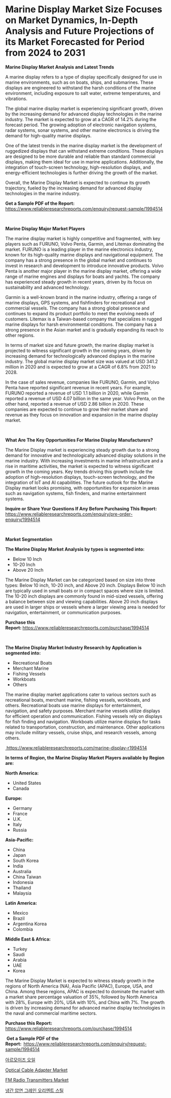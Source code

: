 <p><h1>Marine Display Market Size Focuses on Market Dynamics, In-Depth Analysis and Future Projections of its Market Forecasted for Period from 2024 to 2031</h1></p><p><strong>Marine Display Market Analysis and Latest Trends</strong></p>
<p><p>A marine display refers to a type of display specifically designed for use in marine environments, such as on boats, ships, and submarines. These displays are engineered to withstand the harsh conditions of the marine environment, including exposure to salt water, extreme temperatures, and vibrations.</p><p>The global marine display market is experiencing significant growth, driven by the increasing demand for advanced display technologies in the marine industry. The market is expected to grow at a CAGR of 14.2% during the forecast period. The growing adoption of electronic navigation systems, radar systems, sonar systems, and other marine electronics is driving the demand for high-quality marine displays.</p><p>One of the latest trends in the marine display market is the development of ruggedized displays that can withstand extreme conditions. These displays are designed to be more durable and reliable than standard commercial displays, making them ideal for use in marine applications. Additionally, the integration of touch-screen technology, high-resolution displays, and energy-efficient technologies is further driving the growth of the market.</p><p>Overall, the Marine Display Market is expected to continue its growth trajectory, fueled by the increasing demand for advanced display technologies in the marine industry.</p></p>
<p><strong>Get a Sample PDF of the Report:&nbsp;</strong> <a href="https://www.reliableresearchreports.com/enquiry/request-sample/1994514">https://www.reliableresearchreports.com/enquiry/request-sample/1994514</a></p>
<p>&nbsp;</p>
<p><strong>Marine Display Major Market Players</strong></p>
<p><p>The marine display market is highly competitive and fragmented, with key players such as FURUNO, Volvo Penta, Garmin, and Litemax dominating the market. FURUNO is a leading player in the marine electronics industry, known for its high-quality marine displays and navigational equipment. The company has a strong presence in the global market and continues to invest in research and development to introduce innovative products. Volvo Penta is another major player in the marine display market, offering a wide range of marine engines and displays for boats and yachts. The company has experienced steady growth in recent years, driven by its focus on sustainability and advanced technology.</p><p>Garmin is a well-known brand in the marine industry, offering a range of marine displays, GPS systems, and fishfinders for recreational and commercial vessels. The company has a strong global presence and continues to expand its product portfolio to meet the evolving needs of customers. Litemax is a Taiwan-based company that specializes in rugged marine displays for harsh environmental conditions. The company has a strong presence in the Asian market and is gradually expanding its reach to other regions.</p><p>In terms of market size and future growth, the marine display market is projected to witness significant growth in the coming years, driven by increasing demand for technologically advanced displays in the marine industry. The global marine display market size was valued at USD 341.2 million in 2020 and is expected to grow at a CAGR of 6.8% from 2021 to 2028.</p><p>In the case of sales revenue, companies like FURUNO, Garmin, and Volvo Penta have reported significant revenue in recent years. For example, FURUNO reported a revenue of USD 1.1 billion in 2020, while Garmin reported a revenue of USD 4.07 billion in the same year. Volvo Penta, on the other hand, reported a revenue of USD 2.86 billion in 2020. These companies are expected to continue to grow their market share and revenue as they focus on innovation and expansion in the marine display market.</p></p>
<p>&nbsp;</p>
<p><strong>What Are The Key Opportunities For Marine Display Manufacturers?</strong></p>
<p><p>The Marine Display market is experiencing steady growth due to a strong demand for innovative and technologically advanced display solutions in the marine industry. With increasing investments in marine infrastructure and a rise in maritime activities, the market is expected to witness significant growth in the coming years. Key trends driving this growth include the adoption of high-resolution displays, touch-screen technology, and the integration of IoT and AI capabilities. The future outlook for the Marine Display market looks promising, with opportunities for expansion in areas such as navigation systems, fish finders, and marine entertainment systems.</p></p>
<p><strong>Inquire or Share Your Questions If Any Before Purchasing This Report:</strong> <a href="https://www.reliableresearchreports.com/enquiry/pre-order-enquiry/1994514">https://www.reliableresearchreports.com/enquiry/pre-order-enquiry/1994514</a></p>
<p>&nbsp;</p>
<p><strong>Market Segmentation</strong></p>
<p><strong>The Marine Display Market Analysis by types is segmented into:</strong></p>
<p><ul><li>Below 10 Inch</li><li>10-20 Inch</li><li>Above 20 Inch</li></ul></p>
<p><p>The Marine Display Market can be categorized based on size into three types: Below 10 inch, 10-20 inch, and Above 20 inch. Displays Below 10 inch are typically used in small boats or in compact spaces where size is limited. The 10-20 inch displays are commonly found in mid-sized vessels, offering a balance between size and viewing capabilities. Above 20 inch displays are used in larger ships or vessels where a larger viewing area is needed for navigation, entertainment, or communication purposes.</p></p>
<p><strong>Purchase this Report:&nbsp;</strong><a href="https://www.reliableresearchreports.com/purchase/1994514">https://www.reliableresearchreports.com/purchase/1994514</a></p>
<p>&nbsp;</p>
<p><strong>The Marine Display Market Industry Research by Application is segmented into:</strong></p>
<p><ul><li>Recreational Boats</li><li>Merchant Marine</li><li>Fishing Vessels</li><li>Workboats</li><li>Others</li></ul></p>
<p><p>The marine display market applications cater to various sectors such as recreational boats, merchant marine, fishing vessels, workboats, and others. Recreational boats use marine displays for entertainment, navigation, and safety purposes. Merchant marine vessels utilize displays for efficient operation and communication. Fishing vessels rely on displays for fish finding and navigation. Workboats utilize marine displays for tasks related to transportation, construction, and maintenance. Other applications may include military vessels, cruise ships, and research vessels, among others.</p></p>
<p><a href="https://www.reliableresearchreports.com/marine-display-r1994514">&nbsp;https://www.reliableresearchreports.com/marine-display-r1994514</a></p>
<p><strong>In terms of Region, the Marine Display Market Players available by Region are:</strong></p>
<p>
    <p> <strong> North America: </strong>
        <ul>
            <li>United States</li>
            <li>Canada</li>
        </ul>
        </p> 
    <p> <strong> Europe: </strong>
        <ul>
            <li>Germany</li>
            <li>France</li>
            <li>U.K.</li>
            <li>Italy</li>
            <li>Russia</li>
        </ul>
        </p> 
    <p> <strong> Asia-Pacific: </strong>
        <ul>
            <li>China</li>
            <li>Japan</li>
            <li>South Korea</li>
            <li>India</li>
            <li>Australia</li>
            <li>China Taiwan</li>
            <li>Indonesia</li>
            <li>Thailand</li>
            <li>Malaysia</li>
        </ul>
        </p> 
    <p> <strong> Latin America: </strong>
        <ul>
            <li>Mexico</li>
            <li>Brazil</li>
            <li>Argentina Korea</li>
            <li>Colombia</li>
        </ul>
        </p> 
    <p> <strong> Middle East & Africa: </strong>
        <ul>
            <li>Turkey</li>
            <li>Saudi</li>
            <li>Arabia</li>
            <li>UAE</li>
            <li>Korea</li>
        </ul>
    </p>
    </p>
<p><p>The Marine Display Market is expected to witness steady growth in the regions of North America (NA), Asia Pacific (APAC), Europe, USA, and China. Among these regions, APAC is expected to dominate the market with a market share percentage valuation of 35%, followed by North America with 28%, Europe with 20%, USA with 10%, and China with 7%. The growth is driven by increasing demand for advanced marine display technologies in the naval and commercial maritime sectors.</p></p>
<p><strong>Purchase this Report: </strong><a href="https://www.reliableresearchreports.com/purchase/1994514">https://www.reliableresearchreports.com/purchase/1994514</a></p>
<p>&nbsp;<strong>Get a Sample PDF of the Report:&nbsp;&nbsp;</strong><a href="https://www.reliableresearchreports.com/enquiry/request-sample/1994514">https://www.reliableresearchreports.com/enquiry/request-sample/1994514</a></p>
<p><strong></strong></p>
<p><p><a href="https://github.com/LanceOlsotn8978/Market-Research-Report-List-1/blob/main/428621618596.md">아르모이즈 오일</a></p><p><a href="https://github.com/redneck06/Market-Research-Report-List-2/blob/main/optical-cable-adapter-market.md">Optical Cable Adapter Market</a></p><p><a href="https://github.com/nicoletavirag/Market-Research-Report-List-2/blob/main/fm-radio-transmitters-market.md">FM Radio Transmitters Market</a></p><p><a href="https://github.com/Madalyell456456/Market-Research-Report-List-1/blob/main/354308418595.md">냉간 압연 그레인 오리엔트 스틸</a></p></p>